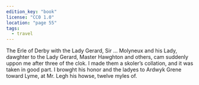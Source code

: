 ```yaml
---
edition_key: "book"
license: "CC0 1.0"
location: "page 55"
tags:
  - travel
---
```

The Erle of Derby
with the Lady Gerard, Sir … Molyneux and his Lady,
dawghter to the Lady Gerard, Master Hawghton and others, cam
suddenly uppon me after three of the clok. I made them a
skoler’s collation, and it was taken in good part. I browght his
honor and the ladyes to Ardwyk Grene toward Lyme, at Mr.
Legh his howse, twelve myles of.
